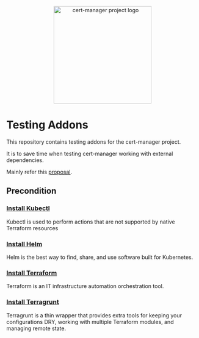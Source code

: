 <p align="center">
  <img src="https://raw.githubusercontent.com/cert-manager/cert-manager/d53c0b9270f8cd90d908460d69502694e1838f5f/logo/logo-small.png" height="256" width="256" alt="cert-manager project logo" />
</p>

# Testing Addons

This repository contains testing addons for the cert-manager project.

It is to save time when testing cert-manager working with external dependencies.

Mainly refer this [proposal](https://docs.google.com/document/d/14oJux-d-91Do3DLi5eRG-wUEE4R3Hh7D4u0Yfje3auw/edit#heading=h.9chr39ggpwbe).

## Precondition

### [Install Kubectl](https://kubernetes.io/docs/tasks/tools/#kubectl)

Kubectl is used to perform actions that are not supported by native Terraform resources

### [Install Helm](https://helm.sh/docs/intro/install/)

Helm is the best way to find, share, and use software built for Kubernetes.

### [Install Terraform](https://www.terraform.io/downloads)

Terraform is an IT infrastructure automation orchestration tool.

### [Install Terragrunt](https://terragrunt.gruntwork.io/docs/getting-started/install/)

Terragrunt is a thin wrapper that provides extra tools for keeping your configurations DRY, working with multiple Terraform modules, and managing remote state.
